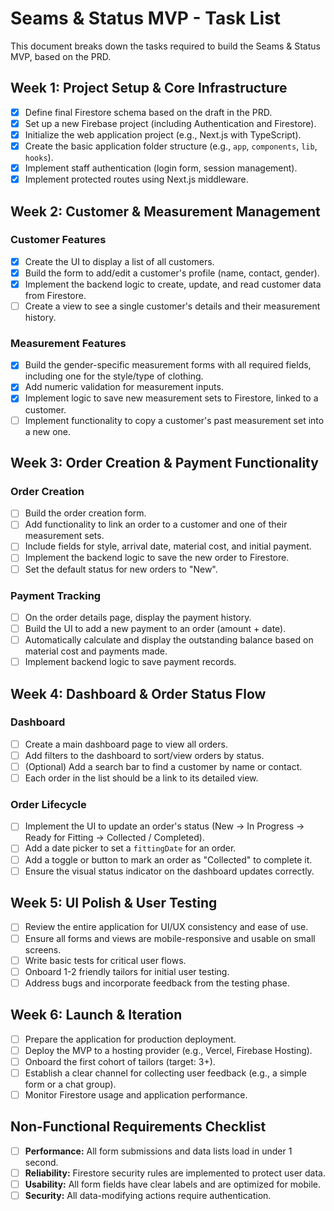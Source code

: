 # Seams & Status MVP - Task List

This document breaks down the tasks required to build the Seams & Status MVP, based on the PRD.

## Week 1: Project Setup & Core Infrastructure
- [x] Define final Firestore schema based on the draft in the PRD.
- [x] Set up a new Firebase project (including Authentication and Firestore).
- [x] Initialize the web application project (e.g., Next.js with TypeScript).
- [x] Create the basic application folder structure (e.g., `app`, `components`, `lib`, `hooks`).
- [x] Implement staff authentication (login form, session management).
- [x] Implement protected routes using Next.js middleware.

## Week 2: Customer & Measurement Management
### Customer Features
- [x] Create the UI to display a list of all customers.
- [x] Build the form to add/edit a customer's profile (name, contact, gender).
- [x] Implement the backend logic to create, update, and read customer data from Firestore.
- [ ] Create a view to see a single customer's details and their measurement history.

### Measurement Features
- [x] Build the gender-specific measurement forms with all required fields, including one for the style/type of clothing.
- [x] Add numeric validation for measurement inputs.
- [x] Implement logic to save new measurement sets to Firestore, linked to a customer.
- [ ] Implement functionality to copy a customer's past measurement set into a new one.

## Week 3: Order Creation & Payment Functionality
### Order Creation
- [ ] Build the order creation form.
- [ ] Add functionality to link an order to a customer and one of their measurement sets.
- [ ] Include fields for style, arrival date, material cost, and initial payment.
- [ ] Implement the backend logic to save the new order to Firestore.
- [ ] Set the default status for new orders to "New".

### Payment Tracking
- [ ] On the order details page, display the payment history.
- [ ] Build the UI to add a new payment to an order (amount + date).
- [ ] Automatically calculate and display the outstanding balance based on material cost and payments made.
- [ ] Implement backend logic to save payment records.

## Week 4: Dashboard & Order Status Flow
### Dashboard
- [ ] Create a main dashboard page to view all orders.
- [ ] Add filters to the dashboard to sort/view orders by status.
- [ ] (Optional) Add a search bar to find a customer by name or contact.
- [ ] Each order in the list should be a link to its detailed view.

### Order Lifecycle
- [ ] Implement the UI to update an order's status (New → In Progress → Ready for Fitting → Collected / Completed).
- [ ] Add a date picker to set a `fittingDate` for an order.
- [ ] Add a toggle or button to mark an order as "Collected" to complete it.
- [ ] Ensure the visual status indicator on the dashboard updates correctly.

## Week 5: UI Polish & User Testing
- [ ] Review the entire application for UI/UX consistency and ease of use.
- [ ] Ensure all forms and views are mobile-responsive and usable on small screens.
- [ ] Write basic tests for critical user flows.
- [ ] Onboard 1-2 friendly tailors for initial user testing.
- [ ] Address bugs and incorporate feedback from the testing phase.

## Week 6: Launch & Iteration
- [ ] Prepare the application for production deployment.
- [ ] Deploy the MVP to a hosting provider (e.g., Vercel, Firebase Hosting).
- [ ] Onboard the first cohort of tailors (target: 3+).
- [ ] Establish a clear channel for collecting user feedback (e.g., a simple form or a chat group).
- [ ] Monitor Firestore usage and application performance.

## Non-Functional Requirements Checklist
- [ ] **Performance:** All form submissions and data lists load in under 1 second.
- [ ] **Reliability:** Firestore security rules are implemented to protect user data.
- [ ] **Usability:** All form fields have clear labels and are optimized for mobile.
- [ ] **Security:** All data-modifying actions require authentication. 